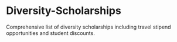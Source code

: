 # Diversity-Scholarships
Comprehensive list of diversity scholarships including travel stipend opportunities and student discounts.
